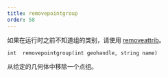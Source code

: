 ```yaml
---
title: removepointgroup
order: 58
---
```


如果在运行时之前不知道组的类别，请使用 [removeattrib](/zh-cn/houdini-vex/geometry/removeattrib "从几何体中移除属性或组。")。

`int  removepointgroup(int geohandle, string name)`

从给定的几何体中移除一个点组。
